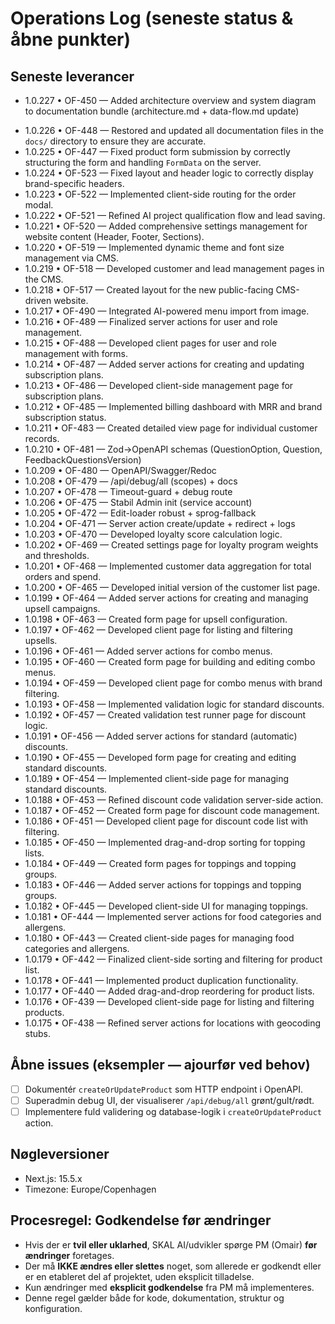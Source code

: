 # Operations Log (seneste status & åbne punkter)

## Seneste leverancer
* 1.0.227 • OF-450 — Added architecture overview and system diagram to documentation bundle (architecture.md + data-flow.md update)
- 1.0.226 • OF-448 — Restored and updated all documentation files in the `docs/` directory to ensure they are accurate.
- 1.0.225 • OF-447 — Fixed product form submission by correctly structuring the form and handling `FormData` on the server.
- 1.0.224 • OF-523 — Fixed layout and header logic to correctly display brand-specific headers.
- 1.0.223 • OF-522 — Implemented client-side routing for the order modal.
- 1.0.222 • OF-521 — Refined AI project qualification flow and lead saving.
- 1.0.221 • OF-520 — Added comprehensive settings management for website content (Header, Footer, Sections).
- 1.0.220 • OF-519 — Implemented dynamic theme and font size management via CMS.
- 1.0.219 • OF-518 — Developed customer and lead management pages in the CMS.
- 1.0.218 • OF-517 — Created layout for the new public-facing CMS-driven website.
- 1.0.217 • OF-490 — Integrated AI-powered menu import from image.
- 1.0.216 • OF-489 — Finalized server actions for user and role management.
- 1.0.215 • OF-488 — Developed client pages for user and role management with forms.
- 1.0.214 • OF-487 — Added server actions for creating and updating subscription plans.
- 1.0.213 • OF-486 — Developed client-side management page for subscription plans.
- 1.0.212 • OF-485 — Implemented billing dashboard with MRR and brand subscription status.
- 1.0.211 • OF-483 — Created detailed view page for individual customer records.
- 1.0.210 • OF-481 — Zod→OpenAPI schemas (QuestionOption, Question, FeedbackQuestionsVersion)
- 1.0.209 • OF-480 — OpenAPI/Swagger/Redoc
- 1.0.208 • OF-479 — /api/debug/all (scopes) + docs
- 1.0.207 • OF-478 — Timeout-guard + debug route
- 1.0.206 • OF-475 — Stabil Admin init (service account)
- 1.0.205 • OF-472 — Edit-loader robust + sprog-fallback
- 1.0.204 • OF-471 — Server action create/update + redirect + logs
- 1.0.203 • OF-470 — Developed loyalty score calculation logic.
- 1.0.202 • OF-469 — Created settings page for loyalty program weights and thresholds.
- 1.0.201 • OF-468 — Implemented customer data aggregation for total orders and spend.
- 1.0.200 • OF-465 — Developed initial version of the customer list page.
- 1.0.199 • OF-464 — Added server actions for creating and managing upsell campaigns.
- 1.0.198 • OF-463 — Created form page for upsell configuration.
- 1.0.197 • OF-462 — Developed client page for listing and filtering upsells.
- 1.0.196 • OF-461 — Added server actions for combo menus.
- 1.0.195 • OF-460 — Created form page for building and editing combo menus.
- 1.0.194 • OF-459 — Developed client page for combo menus with brand filtering.
- 1.0.193 • OF-458 — Implemented validation logic for standard discounts.
- 1.0.192 • OF-457 — Created validation test runner page for discount logic.
- 1.0.191 • OF-456 — Added server actions for standard (automatic) discounts.
- 1.0.190 • OF-455 — Developed form page for creating and editing standard discounts.
- 1.0.189 • OF-454 — Implemented client-side page for managing standard discounts.
- 1.0.188 • OF-453 — Refined discount code validation server-side action.
- 1.0.187 • OF-452 — Created form page for discount code management.
- 1.0.186 • OF-451 — Developed client page for discount code list with filtering.
- 1.0.185 • OF-450 — Implemented drag-and-drop sorting for topping lists.
- 1.0.184 • OF-449 — Created form pages for toppings and topping groups.
- 1.0.183 • OF-446 — Added server actions for toppings and topping groups.
- 1.0.182 • OF-445 — Developed client-side UI for managing toppings.
- 1.0.181 • OF-444 — Implemented server actions for food categories and allergens.
- 1.0.180 • OF-443 — Created client-side pages for managing food categories and allergens.
- 1.0.179 • OF-442 — Finalized client-side sorting and filtering for product list.
- 1.0.178 • OF-441 — Implemented product duplication functionality.
- 1.0.177 • OF-440 — Added drag-and-drop reordering for product lists.
- 1.0.176 • OF-439 — Developed client-side page for listing and filtering products.
- 1.0.175 • OF-438 — Refined server actions for locations with geocoding stubs.

## Åbne issues (eksempler — ajourfør ved behov)
- [ ] Dokumentér `createOrUpdateProduct` som HTTP endpoint i OpenAPI.
- [ ] Superadmin debug UI, der visualiserer `/api/debug/all` grønt/gult/rødt.
- [ ] Implementere fuld validering og database-logik i `createOrUpdateProduct` action.

## Nøgleversioner
- Next.js: 15.5.x
- Timezone: Europe/Copenhagen

## Procesregel: Godkendelse før ændringer
- Hvis der er **tvil eller uklarhed**, SKAL AI/udvikler spørge PM (Omair) **før ændringer** foretages.
- Der må **IKKE ændres eller slettes** noget, som allerede er godkendt eller er en etableret del af projektet, uden eksplicit tilladelse.
- Kun ændringer med **eksplicit godkendelse** fra PM må implementeres.
- Denne regel gælder både for kode, dokumentation, struktur og konfiguration.
